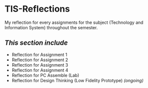 # TIS-Reflections
My reflection for every assignments for the subject (Technology and Information System) throughout the semester.

## <i>This section include</i>
* Reflection for Assignment 1 
* Reflection for Assignment 2 
* Reflection for Assignment 3 
* Reflection for Assignment 4 
* Reflection for PC Assemble (Lab)
* Reflection for Design Thinking (Low Fidelity Prototype) <i> (ongoing) </i>
